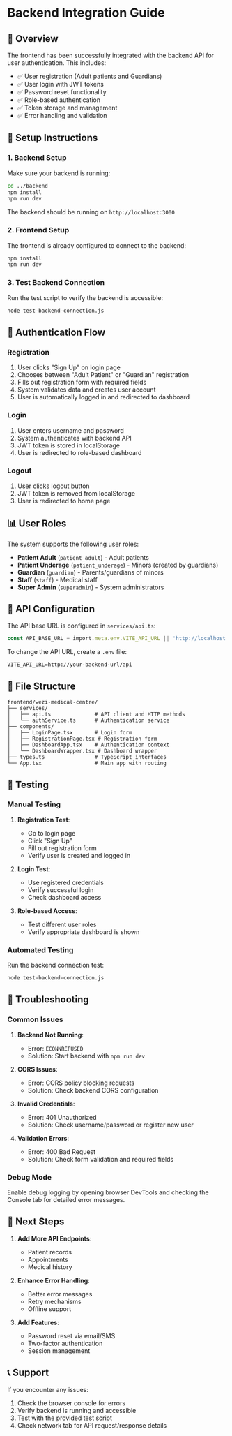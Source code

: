 # Backend Integration Guide

## 🚀 Overview

The frontend has been successfully integrated with the backend API for user authentication. This includes:

- ✅ User registration (Adult patients and Guardians)
- ✅ User login with JWT tokens
- ✅ Password reset functionality
- ✅ Role-based authentication
- ✅ Token storage and management
- ✅ Error handling and validation

## 🔧 Setup Instructions

### 1. Backend Setup

Make sure your backend is running:

```bash
cd ../backend
npm install
npm run dev
```

The backend should be running on `http://localhost:3000`

### 2. Frontend Setup

The frontend is already configured to connect to the backend:

```bash
npm install
npm run dev
```

### 3. Test Backend Connection

Run the test script to verify the backend is accessible:

```bash
node test-backend-connection.js
```

## 🔐 Authentication Flow

### Registration
1. User clicks "Sign Up" on login page
2. Chooses between "Adult Patient" or "Guardian" registration
3. Fills out registration form with required fields
4. System validates data and creates user account
5. User is automatically logged in and redirected to dashboard

### Login
1. User enters username and password
2. System authenticates with backend API
3. JWT token is stored in localStorage
4. User is redirected to role-based dashboard

### Logout
1. User clicks logout button
2. JWT token is removed from localStorage
3. User is redirected to home page

## 📊 User Roles

The system supports the following user roles:

- **Patient Adult** (`patient_adult`) - Adult patients
- **Patient Underage** (`patient_underage`) - Minors (created by guardians)
- **Guardian** (`guardian`) - Parents/guardians of minors
- **Staff** (`staff`) - Medical staff
- **Super Admin** (`superadmin`) - System administrators

## 🔧 API Configuration

The API base URL is configured in `services/api.ts`:

```typescript
const API_BASE_URL = import.meta.env.VITE_API_URL || 'http://localhost:3000/api';
```

To change the API URL, create a `.env` file:

```env
VITE_API_URL=http://your-backend-url/api
```

## 📁 File Structure

```
frontend/wezi-medical-centre/
├── services/
│   ├── api.ts              # API client and HTTP methods
│   └── authService.ts      # Authentication service
├── components/
│   ├── LoginPage.tsx       # Login form
│   ├── RegistrationPage.tsx # Registration form
│   ├── DashboardApp.tsx    # Authentication context
│   └── DashboardWrapper.tsx # Dashboard wrapper
├── types.ts                # TypeScript interfaces
└── App.tsx                 # Main app with routing
```

## 🧪 Testing

### Manual Testing

1. **Registration Test**:
   - Go to login page
   - Click "Sign Up"
   - Fill out registration form
   - Verify user is created and logged in

2. **Login Test**:
   - Use registered credentials
   - Verify successful login
   - Check dashboard access

3. **Role-based Access**:
   - Test different user roles
   - Verify appropriate dashboard is shown

### Automated Testing

Run the backend connection test:

```bash
node test-backend-connection.js
```

## 🐛 Troubleshooting

### Common Issues

1. **Backend Not Running**:
   - Error: `ECONNREFUSED`
   - Solution: Start backend with `npm run dev`

2. **CORS Issues**:
   - Error: CORS policy blocking requests
   - Solution: Check backend CORS configuration

3. **Invalid Credentials**:
   - Error: 401 Unauthorized
   - Solution: Check username/password or register new user

4. **Validation Errors**:
   - Error: 400 Bad Request
   - Solution: Check form validation and required fields

### Debug Mode

Enable debug logging by opening browser DevTools and checking the Console tab for detailed error messages.

## 🔄 Next Steps

1. **Add More API Endpoints**:
   - Patient records
   - Appointments
   - Medical history

2. **Enhance Error Handling**:
   - Better error messages
   - Retry mechanisms
   - Offline support

3. **Add Features**:
   - Password reset via email/SMS
   - Two-factor authentication
   - Session management

## 📞 Support

If you encounter any issues:

1. Check the browser console for errors
2. Verify backend is running and accessible
3. Test with the provided test script
4. Check network tab for API request/response details
